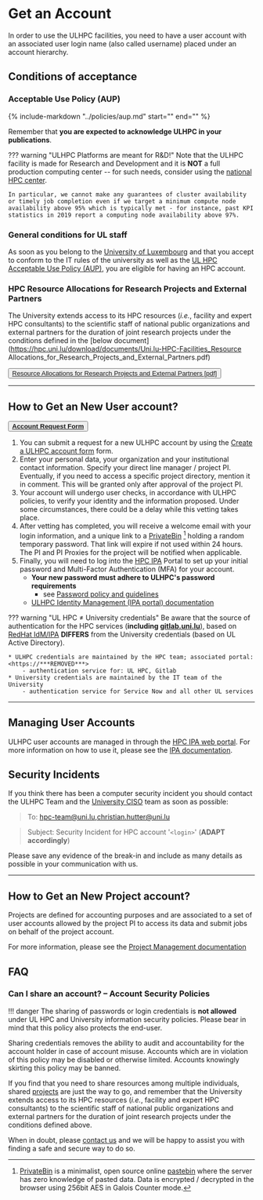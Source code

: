 # Get an Account

In order to use the ULHPC facilities, you need to have a user account with an associated user login name (also called username) placed under an account hierarchy.

## Conditions of acceptance

### Acceptable Use Policy (AUP)

{%
   include-markdown "../policies/aup.md"
   start="<!--intro-start-->"
   end="<!--intro-end-->"
%}

Remember that **you are expected to acknowledge ULHPC in your publications**.

??? warning "ULHPC Platforms are meant for R&D!"
    Note that the ULHPC facility is made for Research and Development and it is **NOT** a full production computing center -- for such needs, consider using the [national HPC center](https://luxprovide.lu).

    In particular, we cannot make any guarantees of cluster availability or timely job completion even if we target a minimum compute node availability above 95% which is typically met - for instance, past KPI statistics in 2019 report a computing node availability above 97%.

### General conditions for UL staff

As soon as you belong to the [University of Luxembourg](https://www.uni.lu) and that you accept to conform to the IT rules of the university as well as the [UL HPC Acceptable Use Policy (AUP)](https://hpc.uni.lu/download/documents/Uni.lu-HPC-Facilities_Acceptable-Use-Policy_v2.0.pdf), you are eligible for having an HPC account.

### HPC Resource Allocations for Research Projects and External Partners

The University extends access to its HPC resources (_i.e._, facility and expert HPC consultants) to the scientific staff of national public organizations and external partners for the duration of joint research projects under the conditions defined in the [below document](https://hpc.uni.lu/download/documents/Uni.lu-HPC-Facilities_Resource Allocations_for_Research_Projects_and_External_Partners.pdf)

<p class="text-center">
<button type="button" class="btn btn-light"><a href="https://hpc.uni.lu/download/documents/Uni.lu-HPC-Facilities_Resource Allocations_for_Research_Projects_and_External_Partners.pdf">Resource Allocations for Research Projects and External Partners [pdf]</a></button>
</p>


----------------------------------
## How to Get an New User account?

<p class="text-center">
<button type="button" class="btn btn-light">
   <a href="http://ulsurvey.uni.lu/index.php/723213?lang=en">
   <strong>Account Request Form</strong>
   </a>
</button>
</p>

1. You can submit a request for a new ULHPC account by using the
[Create a ULHPC account form](http://ulsurvey.uni.lu/index.php/723213?lang=en) form.
2. Enter your personal data,  your organization and your institutional contact information. Specify your direct line manager / project PI. Eventually, if you need to access a specific project directory, mention it in comment. This will be granted only after approval of the project PI.
3. Your account will undergo user checks, in accordance with ULHPC policies, to verify your identity and the information proposed. Under some circumstances, there could be a delay while this vetting takes place.
4. After vetting has completed, you will receive a welcome email with your login information, and a unique link to a [PrivateBin](https://privatebin.info/) [^1] holding a random temporary password. That link will expire if not used within 24 hours.
The PI and PI Proxies for the project will be notified when applicable.
5. Finally, you will need to log into the [HPC IPA](https://***REMOVED***) Portal to set up your initial password and Multi-Factor Authentication (MFA) for your account.
    * **Your new password must adhere to ULHPC's password requirements**
        - see  [Password policy and guidelines](passwords.md)
    * [ULHPC Identity Management (IPA portal) documentation](ipa.md)



??? warning "UL HPC $\neq$ University credentials"
    Be aware that the source of authentication for the HPC services (**including [gitlab.uni.lu](https://gitlab.uni.lu)**), based on [RedHat IdM/IPA](https://access.redhat.com/documentation/en-us/red_hat_enterprise_linux/7/html/linux_domain_identity_authentication_and_policy_guide/index) **DIFFERS** from the University credentials (based on UL Active Directory).

    * ULHPC credentials are maintained by the HPC team; associated portal: <https://***REMOVED***>
        - authentication service for: UL HPC, Gitlab
    * University credentials are maintained by the IT team of the University
        - authentication service for Service Now and all other UL services

[^1]: [PrivateBin](https://privatebin.info/) is a minimalist, open source online [pastebin](https://pastebin.com/) where the server has zero knowledge of pasted data. Data is encrypted / decrypted in the browser using 256bit AES in Galois Counter mode.

--------------------------
## Managing User Accounts

ULHPC user accounts are managed in through the [HPC IPA web portal](https://***REMOVED***).
For more information on how to use it, please see the [IPA documentation](accounts/ipa.md).

## Security Incidents

If you think there has been a computer security incident you should contact the ULHPC Team and the [University CISO](https://wwwen.uni.lu/university/about_the_university/organisation_charts/organisation_chart_rectorate_central_administration/le_service_informatique_de_l_universite/ciso) team as soon as possible:

> To: [hpc-team@uni.lu,christian.hutter@uni.lu](mailto:hpc-team@uni.lu,christian.hutter@uni.lu)

> Subject: Security Incident for HPC account '`<login>`' (**ADAPT accordingly**)

Please save any evidence of the break-in and include as many details as possible in your communication with us.

--------------------------------------
## How to Get an New Project account?

Projects are defined for accounting purposes and are associated to a set of user accounts allowed by the project PI to access its data and submit jobs on behalf of the project account.

For more information, please see the [Project Management documentation](accounts/projects.md)


## FAQ

### Can I share an account? – Account Security Policies


!!! danger
    The sharing of passwords or login credentials is **not allowed** under UL HPC and University information security policies. Please bear in mind that this policy also protects the end-user.

Sharing credentials removes the ability to audit and accountability for the account holder in case of account misuse. Accounts which are in violation of this policy may be disabled or otherwise limited. Accounts knowingly skirting this policy may be banned.

If you find that you need to share resources among multiple individuals, shared [projects](accounts/projects.md) are just the way to go, and remember that the University extends access to its HPC resources (_i.e._, facility and expert HPC consultants) to the scientific staff of national public organizations and external partners for the duration of joint research projects under the conditions defined above.

When in doubt, please [contact us](contact.md) and we will be happy to assist you with finding a safe and secure way to do so.
